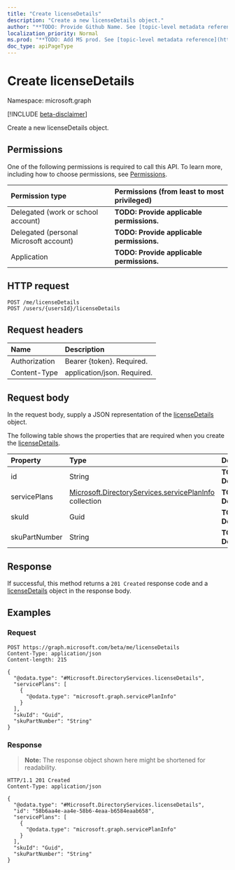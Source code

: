 ```yaml
---
title: "Create licenseDetails"
description: "Create a new licenseDetails object."
author: "**TODO: Provide Github Name. See [topic-level metadata reference](https://msgo.azurewebsites.net/add/document/guidelines/metadata.html#topic-level-metadata)**"
localization_priority: Normal
ms.prod: "**TODO: Add MS prod. See [topic-level metadata reference](https://msgo.azurewebsites.net/add/document/guidelines/metadata.html#topic-level-metadata)**"
doc_type: apiPageType
---
```


# Create licenseDetails
Namespace: microsoft.graph

[!INCLUDE [beta-disclaimer](../../includes/beta-disclaimer.md)]

Create a new licenseDetails object.

## Permissions
One of the following permissions is required to call this API. To learn more, including how to choose permissions, see [Permissions](/graph/permissions-reference).

|Permission type|Permissions (from least to most privileged)|
|:---|:---|
|Delegated (work or school account)|**TODO: Provide applicable permissions.**|
|Delegated (personal Microsoft account)|**TODO: Provide applicable permissions.**|
|Application|**TODO: Provide applicable permissions.**|

## HTTP request

<!-- {
  "blockType": "ignored"
}
-->
``` http
POST /me/licenseDetails
POST /users/{usersId}/licenseDetails
```

## Request headers
|Name|Description|
|:---|:---|
|Authorization|Bearer {token}. Required.|
|Content-Type|application/json. Required.|

## Request body
In the request body, supply a JSON representation of the [licenseDetails](../resources/licensedetails.md) object.

The following table shows the properties that are required when you create the [licenseDetails](../resources/licensedetails.md).

|Property|Type|Description|
|:---|:---|:---|
|id|String|**TODO: Add Description**|
|servicePlans|[Microsoft.DirectoryServices.servicePlanInfo](../resources/serviceplaninfo.md) collection|**TODO: Add Description**|
|skuId|Guid|**TODO: Add Description**|
|skuPartNumber|String|**TODO: Add Description**|



## Response

If successful, this method returns a `201 Created` response code and a [licenseDetails](../resources/licensedetails.md) object in the response body.

## Examples

### Request
<!-- {
  "blockType": "request",
  "name": "create_licensedetails_from_"
}
-->
``` http
POST https://graph.microsoft.com/beta/me/licenseDetails
Content-Type: application/json
Content-length: 215

{
  "@odata.type": "#Microsoft.DirectoryServices.licenseDetails",
  "servicePlans": [
    {
      "@odata.type": "microsoft.graph.servicePlanInfo"
    }
  ],
  "skuId": "Guid",
  "skuPartNumber": "String"
}
```


### Response
>**Note:** The response object shown here might be shortened for readability.
<!-- {
  "blockType": "response",
  "truncated": true,
  "@odata.type": "Microsoft.DirectoryServices.licenseDetails"
}
-->
``` http
HTTP/1.1 201 Created
Content-Type: application/json

{
  "@odata.type": "#Microsoft.DirectoryServices.licenseDetails",
  "id": "58b6aa4e-aa4e-58b6-4eaa-b6584eaab658",
  "servicePlans": [
    {
      "@odata.type": "microsoft.graph.servicePlanInfo"
    }
  ],
  "skuId": "Guid",
  "skuPartNumber": "String"
}
```

